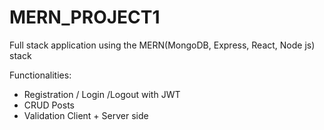 # MERN_PROJECT1
Full stack application using the MERN(MongoDB, Express, React, Node js) stack

Functionalities: 
- Registration / Login /Logout with JWT
- CRUD Posts 
- Validation Client + Server side
